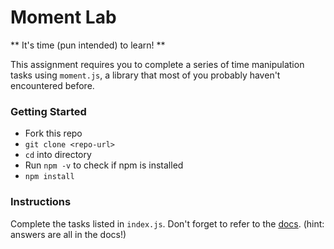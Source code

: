 # Moment Lab

** It's time (pun intended) to learn! **

This assignment requires you to complete a series of time manipulation tasks using `moment.js`, a library that most of you probably haven't encountered before.

### Getting Started
- Fork this repo
- `git clone <repo-url>` 
- `cd` into directory
- Run `npm -v` to check if npm is installed
- `npm install`

### Instructions

Complete the tasks listed in `index.js`. Don't forget to refer to the [docs](https://momentjs.com/docs/). (hint: answers are all in the docs!)
